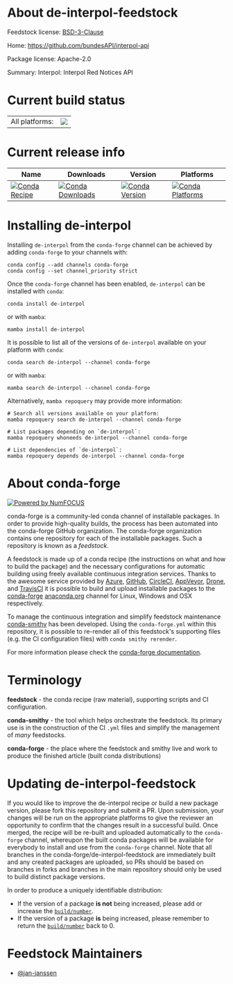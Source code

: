 About de-interpol-feedstock
===========================

Feedstock license: [BSD-3-Clause](https://github.com/conda-forge/de-interpol-feedstock/blob/main/LICENSE.txt)

Home: https://github.com/bundesAPI/interpol-api

Package license: Apache-2.0

Summary: Interpol: Interpol Red Notices API

Current build status
====================


<table><tr><td>All platforms:</td>
    <td>
      <a href="https://dev.azure.com/conda-forge/feedstock-builds/_build/latest?definitionId=17413&branchName=main">
        <img src="https://dev.azure.com/conda-forge/feedstock-builds/_apis/build/status/de-interpol-feedstock?branchName=main">
      </a>
    </td>
  </tr>
</table>

Current release info
====================

| Name | Downloads | Version | Platforms |
| --- | --- | --- | --- |
| [![Conda Recipe](https://img.shields.io/badge/recipe-de--interpol-green.svg)](https://anaconda.org/conda-forge/de-interpol) | [![Conda Downloads](https://img.shields.io/conda/dn/conda-forge/de-interpol.svg)](https://anaconda.org/conda-forge/de-interpol) | [![Conda Version](https://img.shields.io/conda/vn/conda-forge/de-interpol.svg)](https://anaconda.org/conda-forge/de-interpol) | [![Conda Platforms](https://img.shields.io/conda/pn/conda-forge/de-interpol.svg)](https://anaconda.org/conda-forge/de-interpol) |

Installing de-interpol
======================

Installing `de-interpol` from the `conda-forge` channel can be achieved by adding `conda-forge` to your channels with:

```
conda config --add channels conda-forge
conda config --set channel_priority strict
```

Once the `conda-forge` channel has been enabled, `de-interpol` can be installed with `conda`:

```
conda install de-interpol
```

or with `mamba`:

```
mamba install de-interpol
```

It is possible to list all of the versions of `de-interpol` available on your platform with `conda`:

```
conda search de-interpol --channel conda-forge
```

or with `mamba`:

```
mamba search de-interpol --channel conda-forge
```

Alternatively, `mamba repoquery` may provide more information:

```
# Search all versions available on your platform:
mamba repoquery search de-interpol --channel conda-forge

# List packages depending on `de-interpol`:
mamba repoquery whoneeds de-interpol --channel conda-forge

# List dependencies of `de-interpol`:
mamba repoquery depends de-interpol --channel conda-forge
```


About conda-forge
=================

[![Powered by
NumFOCUS](https://img.shields.io/badge/powered%20by-NumFOCUS-orange.svg?style=flat&colorA=E1523D&colorB=007D8A)](https://numfocus.org)

conda-forge is a community-led conda channel of installable packages.
In order to provide high-quality builds, the process has been automated into the
conda-forge GitHub organization. The conda-forge organization contains one repository
for each of the installable packages. Such a repository is known as a *feedstock*.

A feedstock is made up of a conda recipe (the instructions on what and how to build
the package) and the necessary configurations for automatic building using freely
available continuous integration services. Thanks to the awesome service provided by
[Azure](https://azure.microsoft.com/en-us/services/devops/), [GitHub](https://github.com/),
[CircleCI](https://circleci.com/), [AppVeyor](https://www.appveyor.com/),
[Drone](https://cloud.drone.io/welcome), and [TravisCI](https://travis-ci.com/)
it is possible to build and upload installable packages to the
[conda-forge](https://anaconda.org/conda-forge) [anaconda.org](https://anaconda.org/)
channel for Linux, Windows and OSX respectively.

To manage the continuous integration and simplify feedstock maintenance
[conda-smithy](https://github.com/conda-forge/conda-smithy) has been developed.
Using the ``conda-forge.yml`` within this repository, it is possible to re-render all of
this feedstock's supporting files (e.g. the CI configuration files) with ``conda smithy rerender``.

For more information please check the [conda-forge documentation](https://conda-forge.org/docs/).

Terminology
===========

**feedstock** - the conda recipe (raw material), supporting scripts and CI configuration.

**conda-smithy** - the tool which helps orchestrate the feedstock.
                   Its primary use is in the construction of the CI ``.yml`` files
                   and simplify the management of *many* feedstocks.

**conda-forge** - the place where the feedstock and smithy live and work to
                  produce the finished article (built conda distributions)


Updating de-interpol-feedstock
==============================

If you would like to improve the de-interpol recipe or build a new
package version, please fork this repository and submit a PR. Upon submission,
your changes will be run on the appropriate platforms to give the reviewer an
opportunity to confirm that the changes result in a successful build. Once
merged, the recipe will be re-built and uploaded automatically to the
`conda-forge` channel, whereupon the built conda packages will be available for
everybody to install and use from the `conda-forge` channel.
Note that all branches in the conda-forge/de-interpol-feedstock are
immediately built and any created packages are uploaded, so PRs should be based
on branches in forks and branches in the main repository should only be used to
build distinct package versions.

In order to produce a uniquely identifiable distribution:
 * If the version of a package **is not** being increased, please add or increase
   the [``build/number``](https://docs.conda.io/projects/conda-build/en/latest/resources/define-metadata.html#build-number-and-string).
 * If the version of a package **is** being increased, please remember to return
   the [``build/number``](https://docs.conda.io/projects/conda-build/en/latest/resources/define-metadata.html#build-number-and-string)
   back to 0.

Feedstock Maintainers
=====================

* [@jan-janssen](https://github.com/jan-janssen/)


